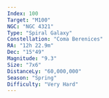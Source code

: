 ```yaml
---
Index: 100
Target: "M100"
NGC: "NGC 4321"
Type: "Spiral Galaxy"
Constellation: "Coma Berenices"
RA: "12h 22.9m"
Dec: "15°49"
Magnitude: "9.3"
Size: "7x6"
DistanceLy: "60,000,000"
Season: "Spring"
Difficulty: "Very Hard"
---
```

